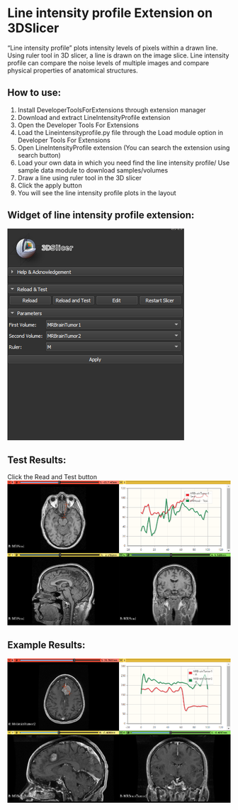 # Line intensity profile Extension on 3DSlicer

“Line intensity profile” plots intensity levels of pixels within a drawn line. Using ruler tool in 3D slicer, a line is drawn on the image slice. Line intensity profile can 
compare the noise levels of multiple images and compare physical properties of anatomical structures.


## How to use:
1. Install DeveloperToolsForExtensions through extension manager
2. Download and extract LineIntensityProfile extension
3. Open the Developer Tools For Extensions
4. Load the Lineintensityprofile.py file through the Load module option in Developer Tools For Extensions 
5. Open LineIntensityProfile extension (You can search the extension using search button)
6. Load your own data in which you need find the line intensity profile/ Use sample data module to download samples/volumes
7. Draw a line using ruler tool in the 3D slicer
8. Click the apply button
9. You will see the line intensity profile plots in the layout


## Widget of line intensity profile extension:
![](https://github.com/SKaushalya98/Slicer_Extension/blob/master/GUI.PNG)


## Test Results:
Click the Read and Test button
![](https://github.com/SKaushalya98/Slicer_Extension/blob/master/Test.png)


## Example Results:
![](https://github.com/SKaushalya98/Slicer_Extension/blob/master/Example.png)
